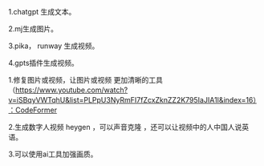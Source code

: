 1.chatgpt 生成文本。





2.mj生成图片。





3.pika， runway 生成视频。





4.gpts插件生成视频。



1.修复图片或视频，让图片或视频 更加清晰的工具（https://www.youtube.com/watch?v=iSBqyVWTqhU&list=PLPpU3NyRmFI7fZcxZknZZ2K795IaJIA1I&index=16）：CodeFormer



2.生成数字人视频 heygen ，可以声音克隆 ，还可以让视频中的人中国人说英语。



3.可以使用ai工具加强画质。

